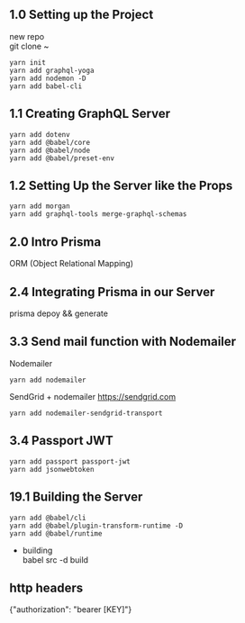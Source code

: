 ## 1.0 Setting up the Project

new repo<br>
git clone ~

```
yarn init
yarn add graphql-yoga
yarn add nodemon -D
yarn add babel-cli
```

## 1.1 Creating GraphQL Server

```
yarn add dotenv
yarn add @babel/core
yarn add @babel/node
yarn add @babel/preset-env
```

## 1.2 Setting Up the Server like the Props

```
yarn add morgan
yarn add graphql-tools merge-graphql-schemas
```

## 2.0 Intro Prisma

ORM (Object Relational Mapping)

## 2.4 Integrating Prisma in our Server

prisma depoy && generate

## 3.3 Send mail function with Nodemailer

Nodemailer

```
yarn add nodemailer
```

SendGrid + nodemailer
https://sendgrid.com

```
yarn add nodemailer-sendgrid-transport
```

## 3.4 Passport JWT

```
yarn add passport passport-jwt
yarn add jsonwebtoken
```

## 19.1 Building the Server

```
yarn add @babel/cli
yarn add @babel/plugin-transform-runtime -D
yarn add @babel/runtime
```

- building<br>
  babel src -d build

## http headers

{"authorization": "bearer [KEY]"}
